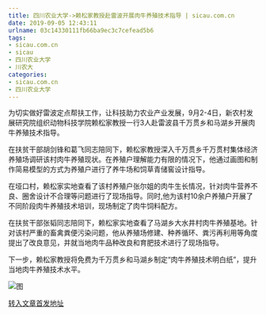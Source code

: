 ```yaml
---
title: 四川农业大学->赖松家教授赴雷波开展肉牛养殖技术指导 | sicau.com.cn
date: 2019-09-05 12:43:11
urlname: 03c14330111fb66ba9ec3c7cefead5b6
tags: 
- sicau.com.cn
- sicau
- 四川农业大学
- 川农大
categories:
- sicau.com.cn
- 四川农业大学
---
```



为切实做好雷波定点帮扶工作，让科技助力农业产业发展，9月2-4日，新农村发展研究院组织动物科技学院赖松家教授一行3人赴雷波县千万贯乡和马湖乡开展肉牛养殖技术指导。

在扶贫干部胡剑锋和葛飞同志陪同下，赖松家教授深入千万贯乡千万贯村集体经济养殖场调研该村肉牛养殖现状。在养殖户理解能力有限的情况下，他通过画图和制作简易模型的方式为养殖户进行了养牛场和饲草青储窖设计指导。

在垭口村，赖松家实地查看了该村养殖户张尔姐的肉牛生长情况，针对肉牛营养不良、圈舍设计不合理等问题进行了现场指导。同时,他为该村10余户养殖户开展了不同阶段肉牛养殖技术培训，现场制定了肉牛饲料配方。

在扶贫干部张韬同志陪同下，赖松家实地查看了马湖乡大水井村肉牛养殖基地。针对该村严重的畜禽粪便污染问题，他从养殖场修建、种养循环、粪污再利用等角度提出了改良意见，并就当地肉牛品种改良和育肥技术进行了现场指导。

下一步，赖松家教授将免费为千万贯乡和马湖乡制定“肉牛养殖技术明白纸”，提升当地肉牛养殖技术水平。



![图](https://news.sicau.edu.cn/__local/7/B5/8C/DA38B31F0B59508EBF8368ECC02_786CC651_1221E.png)

[转入文章首发地址](https://news.sicau.edu.cn/info/1078/53157.htm)